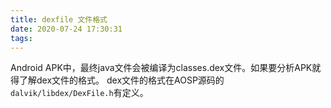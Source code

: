 ```yaml
---
title: dexfile 文件格式
date: 2020-07-24 17:30:31
tags:
---
```

Android APK中，最终java文件会被编译为classes.dex文件。如果要分析APK就得了解dex文件的格式。
dex文件的格式在AOSP源码的`dalvik/libdex/DexFile.h`有定义。